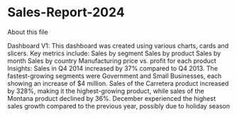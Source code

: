 # Sales-Report-2024<br>
About this file<br>

Dashboard V1: This dashboard was created using various charts, cards and slicers. Key metrics include:
Sales by segment
Sales by product
Sales by month
Sales by country
Manufacturing price vs. profit for each product
Insights:
Sales in Q4 2014 increased by 37% compared to Q4 2013.
The fastest-growing segments were Government and Small Businesses, each showing an increase of $4 million.
Sales of the Carretera product increased by 328%, making it the highest-growing product, while sales of the Montana product declined by 36%.
December experienced the highest sales growth compared to the previous year, possibly due to holiday season
